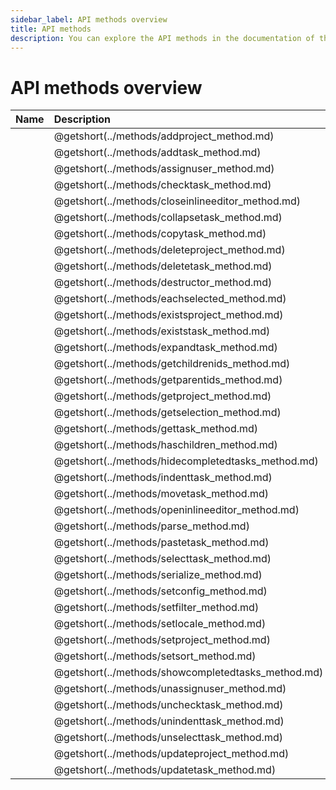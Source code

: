```yaml
---
sidebar_label: API methods overview
title: API methods
description: You can explore the API methods in the documentation of the DHTMLX JavaScript To Do List library. Browse developer guides and API reference, try out code examples and live demos, and download a free 30-day evaluation version of DHTMLX To Do List.
---
```


# API methods overview

| Name                                        | Description                                        |
| :------------------------------------------ | :------------------------------------------------- |
| [](../methods/addproject_method.md)         | @getshort(../methods/addproject_method.md)         |
| [](../methods/addtask_method.md)            | @getshort(../methods/addtask_method.md)            |
| [](../methods/assignuser_method.md)         | @getshort(../methods/assignuser_method.md)         |
| [](../methods/checktask_method.md)          | @getshort(../methods/checktask_method.md)          |
| [](../methods/closeinlineeditor_method.md)  | @getshort(../methods/closeinlineeditor_method.md)  |
| [](../methods/collapsetask_method.md)       | @getshort(../methods/collapsetask_method.md)       |
| [](../methods/copytask_method.md)           | @getshort(../methods/copytask_method.md)           |
| [](../methods/deleteproject_method.md)      | @getshort(../methods/deleteproject_method.md)      |
| [](../methods/deletetask_method.md)         | @getshort(../methods/deletetask_method.md)         |
| [](../methods/destructor_method.md)         | @getshort(../methods/destructor_method.md)         |
| [](../methods/eachselected_method.md)       | @getshort(../methods/eachselected_method.md)       |
| [](../methods/existsproject_method.md)      | @getshort(../methods/existsproject_method.md)      |
| [](../methods/existstask_method.md)         | @getshort(../methods/existstask_method.md)         |
| [](../methods/expandtask_method.md)         | @getshort(../methods/expandtask_method.md)         |
| [](../methods/getchildrenids_method.md)     | @getshort(../methods/getchildrenids_method.md)     |
| [](../methods/getparentids_method.md)       | @getshort(../methods/getparentids_method.md)       |
| [](../methods/getproject_method.md)         | @getshort(../methods/getproject_method.md)         |
| [](../methods/getselection_method.md)       | @getshort(../methods/getselection_method.md)       |
| [](../methods/gettask_method.md)            | @getshort(../methods/gettask_method.md)            |
| [](../methods/haschildren_method.md)        | @getshort(../methods/haschildren_method.md)        |
| [](../methods/hidecompletedtasks_method.md) | @getshort(../methods/hidecompletedtasks_method.md) |
| [](../methods/indenttask_method.md)         | @getshort(../methods/indenttask_method.md)         |
| [](../methods/movetask_method.md)           | @getshort(../methods/movetask_method.md)           |
| [](../methods/openinlineeditor_method.md)   | @getshort(../methods/openinlineeditor_method.md)   |
| [](../methods/parse_method.md)              | @getshort(../methods/parse_method.md)              |
| [](../methods/pastetask_method.md)          | @getshort(../methods/pastetask_method.md)          |
| [](../methods/selecttask_method.md)         | @getshort(../methods/selecttask_method.md)         |
| [](../methods/serialize_method.md)          | @getshort(../methods/serialize_method.md)          |
| [](../methods/setconfig_method.md)          | @getshort(../methods/setconfig_method.md)          |
| [](../methods/setfilter_method.md)          | @getshort(../methods/setfilter_method.md)          |
| [](../methods/setlocale_method.md)          | @getshort(../methods/setlocale_method.md)          |
| [](../methods/setproject_method.md)         | @getshort(../methods/setproject_method.md)         |
| [](../methods/setsort_method.md)            | @getshort(../methods/setsort_method.md)            |
| [](../methods/showcompletedtasks_method.md) | @getshort(../methods/showcompletedtasks_method.md) |
| [](../methods/unassignuser_method.md)       | @getshort(../methods/unassignuser_method.md)       |
| [](../methods/unchecktask_method.md)        | @getshort(../methods/unchecktask_method.md)        |
| [](../methods/unindenttask_method.md)       | @getshort(../methods/unindenttask_method.md)       |
| [](../methods/unselecttask_method.md)       | @getshort(../methods/unselecttask_method.md)       |
| [](../methods/updateproject_method.md)      | @getshort(../methods/updateproject_method.md)      |
| [](../methods/updatetask_method.md)         | @getshort(../methods/updatetask_method.md)         |
